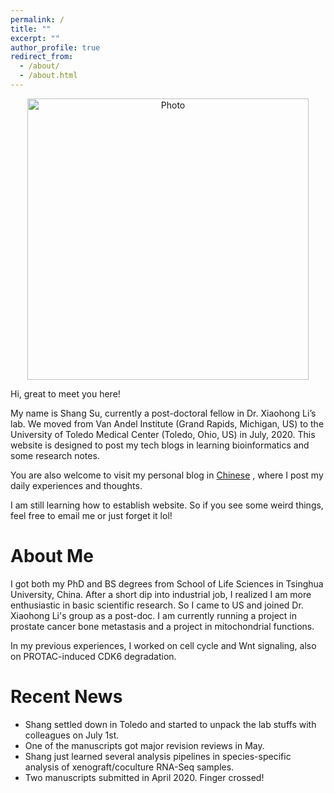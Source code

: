 ```yaml
---
permalink: /
title: ""
excerpt: ""
author_profile: true
redirect_from: 
  - /about/
  - /about.html
---
```


<p align="center">
  <img src="https://sushang-thu.github.io/files/Shang_in_Miami.jpg?raw=true" alt="Photo" style="width: 450px;"/> 
</p>


<p>Hi, great to meet you here!</p>
<p>My name is Shang Su, currently a post-doctoral fellow in Dr. Xiaohong Li’s lab. We moved from Van Andel Institute (Grand Rapids, Michigan, US) to the University of Toledo Medical Center (Toledo, Ohio, US) in July, 2020. This website is designed to post my tech blogs in learning bioinformatics and some research notes.</p>
<p>You are also welcome to visit my personal blog in <a href="https://sushang.life/">Chinese</a> , where I post my daily experiences and thoughts.</p>
<p>I am still learning how to establish website. So if you see some weird things, feel free to email me or just forget it lol!</p>

# About Me

I got both my PhD and BS degrees from School of Life Sciences in Tsinghua University, China. After a short dip into industrial job, I realized I am more enthusiastic in basic scientific research. So I came to US and joined Dr. Xiaohong Li's group as a post-doc.
I am currently running a project in prostate cancer bone metastasis and a project in mitochondrial functions.

In my previous experiences, I worked on cell cycle and Wnt signaling, also on PROTAC-induced CDK6 degradation.



# Recent News

* Shang settled down in Toledo and started to unpack the lab stuffs with colleagues on July 1st.
* One of the manuscripts got major revision reviews in May.
* Shang just learned several analysis pipelines in species-specific analysis of xenograft/coculture RNA-Seq samples.
* Two manuscripts submitted in April 2020. Finger crossed!




